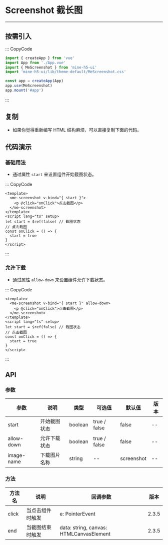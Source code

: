 # Screenshot 截长图

---

## 按需引入

::: CopyCode

```JavaScript
import { createApp } from 'vue'
import App from './App.vue'
import { MeScreenshot } from 'mine-h5-ui'
import 'mine-h5-ui/lib/theme-default/MeScreenshot.css'

const app = createApp(App)
app.use(MeScreenshot)
app.mount('#app')
```

:::

## 复制

- 如果你觉得重新编写 HTML 结构麻烦，可以直接复制下面的代码。

## 代码演示

### 基础用法

- 通过属性 `start` 来设置组件开始截图状态。

::: CopyCode

```Vue
<template>
  <me-screenshot v-bind="{ start }">
    <p @click="onClick">点击截图</p>
  </me-screenshot>
</template>
<script lang="ts" setup>
let start = $ref(false) // 截图状态
// 点击截图
const onClick = () => {
  start = true
}
</script>
```

:::

### 允许下载

- 通过属性 `allow-down` 来设置组件允许下载状态。

::: CopyCode

```Vue
<template>
  <me-screenshot v-bind="{ start }" allow-down>
    <p @click="onClick">点击截图</p>
  </me-screenshot>
</template>
<script lang="ts" setup>
let start = $ref(false) // 截图状态
// 点击截图
const onClick = () => {
  start = true
}
</script>
```

:::

## API

### 参数

| 参数       | 说明         | 类型    | 可选值       | 默认值     | 版本 |
| ---------- | ------------ | ------- | ------------ | ---------- | ---- |
| start      | 开始截图状态 | boolean | true / false | false      | --   |
| allow-down | 允许下载状态 | boolean | true / false | false      | --   |
| image-name | 下载图片名称 | string  | --           | screenshot | --   |

### 方法

| 方法名 | 说明             | 回调参数                                | 版本  |
| ------ | ---------------- | --------------------------------------- | ----- |
| click  | 当点击组件时触发 | e: PointerEvent                         | 2.3.5 |
| end    | 当截图结束时触发 | data: string, canvas: HTMLCanvasElement | 2.3.5 |
